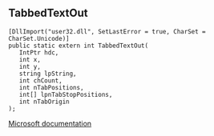 ## TabbedTextOut

```
[DllImport("user32.dll", SetLastError = true, CharSet = CharSet.Unicode)]
public static extern int TabbedTextOut(
   IntPtr hdc,
   int x,
   int y,
   string lpString,
   int chCount,
   int nTabPositions,
   int[] lpnTabStopPositions,
   int nTabOrigin
);
```

[Microsoft documentation](https://docs.microsoft.com/en-us/windows/win32/api/winuser/nf-winuser-tabbedtextoutw)
